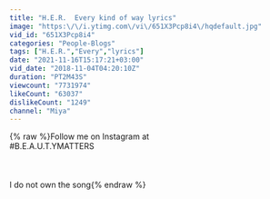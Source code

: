 ```yaml
---
title: "H.E.R.  Every kind of way lyrics"
image: "https:\/\/i.ytimg.com\/vi\/651X3Pcp8i4\/hqdefault.jpg"
vid_id: "651X3Pcp8i4"
categories: "People-Blogs"
tags: ["H.E.R.","Every","lyrics"]
date: "2021-11-16T15:17:21+03:00"
vid_date: "2018-11-04T04:20:10Z"
duration: "PT2M43S"
viewcount: "7731974"
likeCount: "63037"
dislikeCount: "1249"
channel: "Miya"
---
```

{% raw %}Follow me on Instagram at <br />#B.E.A.U.T.YMATTERS<br /><br /><br /><br />I do not own the song{% endraw %}
